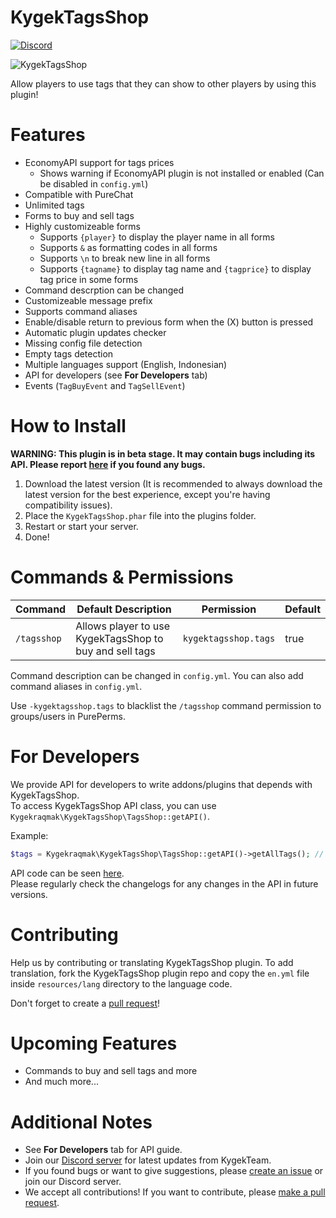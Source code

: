 # KygekTagsShop

[![Discord](https://img.shields.io/discord/735439472992321587.svg?label=&logo=discord&logoColor=ffffff&color=7389D8&labelColor=6A7EC2)](https://discord.gg/CXtqUZv)

![KygekTagsShop](https://github.com/Kygekraqmak/KygekTagsShop/blob/master/images/KygekTagsShop.png?raw=true)

Allow players to use tags that they can show to other players by using this plugin! 

# Features

- EconomyAPI support for tags prices
    - Shows warning if EconomyAPI plugin is not installed or enabled (Can be disabled in `config.yml`)
- Compatible with PureChat
- Unlimited tags
- Forms to buy and sell tags
- Highly customizeable forms
    - Supports `{player}` to display the player name in all forms
    - Supports `&` as formatting codes in all forms
    - Supports `\n` to break new line in all forms
    - Supports `{tagname}` to display tag name and `{tagprice}` to display tag price in some forms
- Command descrption can be changed
- Customizeable message prefix
- Supports command aliases
- Enable/disable return to previous form when the (X) button is pressed
- Automatic plugin updates checker
- Missing config file detection
- Empty tags detection
- Multiple languages support (English, Indonesian)
- API for developers (see **For Developers** tab)
- Events (`TagBuyEvent` and `TagSellEvent`)

# How to Install

**WARNING: This plugin is in beta stage. It may contain bugs including its API.
Please report [here](https://github.com/Kygekraqmak/KygekTagsShop/issues) if you found any bugs.**

1. Download the latest version (It is recommended to always download the latest version for the best experience, except you're having compatibility issues).
2. Place the `KygekTagsShop.phar` file into the plugins folder.
3. Restart or start your server.
4. Done!

# Commands & Permissions

| Command | Default Description | Permission | Default |
| --- | --- | --- | --- |
| `/tagsshop` | Allows player to use KygekTagsShop to buy and sell tags | `kygektagsshop.tags` | true |

Command description can be changed in `config.yml`. You can also add command aliases in `config.yml`.

Use `-kygektagsshop.tags` to blacklist the `/tagsshop` command permission to groups/users in PurePerms.

# For Developers

We provide API for developers to write addons/plugins that depends with KygekTagsShop.\
To access KygekTagsShop API class, you can use `Kygekraqmak\KygekTagsShop\TagsShop::getAPI()`.

Example:
```php
$tags = Kygekraqmak\KygekTagsShop\TagsShop::getAPI()->getAllTags(); // Get all tags from KygekTagsShop
```

API code can be seen [here](https://github.com/Kygekraqmak/KygekTagsShop/blob/master/src/Kygekraqmak/KygekTagsShop/TagsActions.php).\
Please regularly check the changelogs for any changes in the API in future versions.

# Contributing

Help us by contributing or translating KygekTagsShop plugin. To add translation, fork the KygekTagsShop plugin repo and copy the `en.yml` file inside `resources/lang` directory to the language code.

Don't forget to create a [pull request](https://github.com/Kygekraqmak/KygekTagsShop/pulls)!

# Upcoming Features

- Commands to buy and sell tags and more
- And much more...

# Additional Notes

- See **For Developers** tab for API guide.
- Join our [Discord server](https://discord.gg/CXtqUZv) for latest updates from KygekTeam.
- If you found bugs or want to give suggestions, please [create an issue](https://github.com/Kygekraqmak/KygekTagsShop/issues) or join our Discord server.
- We accept all contributions! If you want to contribute, please [make a pull request](https://github.com/Kygekraqmak/KygekTagsShop/pulls).

<!-- Icons made by <a href="https://www.flaticon.com/authors/kirill-kazachek" title="Kirill Kazachek">Kirill Kazachek</a> from <a href="https://www.flaticon.com/" title="Flaticon"> www.flaticon.com</a> -->
